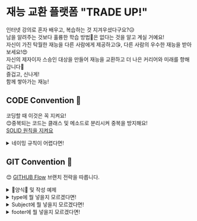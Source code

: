 # 재능 교환 플랫폼 "TRADE UP!"
인터넷 강의로 혼자 배우고, 복습하는 것 지겨우셨다구요?😥  
남을 알려주는 것보다 훌륭한 학습 방법🧐은 없다는 것을 알고 계실 거예요!  
자신이 가진 탁월한 재능을 다른 사람에게 제공하고😘, 다른 사람의 우수한 재능을 받아보세요!😍  
자신의 제자이자 스승인 대상을 만들어 재능을 교환하고 더 나은 커리어와 미래를 향해 갑니다🧲  
즐겁고, 신나게!  
함께 쌓아가는 재능!  

## CODE Convention 📄
코딩할 때 이것은 꼭 지켜요!  
😊중복되는 코드는 클래스 및 메소드로 분리시켜 중복을 방지해요!  
[SOLID 원칙을 지켜요](https://www.nextree.co.kr/p6960/)

<details>
  <summary>네이밍 규칙이 어렵다면!</summary>
  
  - **Interface**
    - 명사형 또는 ~able/~ible로 끝나는 형용사형으로 이름을 지어요
    - 대문자 시작 - Pascal Case
    - 하나의 클래스만 구현할 예정이라면 인터페이스를 생성하지 않아요
    - 구현할 여러 클래스의 책임을 따져서 만들어요
  
  - **Class**
    - 명사만 가능해요
    - 대문자 시작 - Pascal Case
    - DTO일 경우 불변성을 지키기 위해 Builder 패턴을 사용해요
    - Entity는 상태 변화를 최소화하고, 필요할 경우 Lombok 등의 도구로 Getter, Setter를 자동 생성하도록 해요
    - 상속보단 합성으로 만들어요
    - 클래스가 책임이 많아지지 않도록 SRP(Single Responsibility Principle - SOLID 원칙 중 하나)를 적용해요
    - 상수 목록을 만들 경우 Enum Class로 만들어요

  - **Method**
    - 동사로 시작하고, 명확한 동작을 표현해요. ex) `addUser()`, `changeUserName()`
    - Boolean 값을 반환하는 메소드는 `is`, `has`로 시작해요
    - Camel Case
    - 하나의 메소드에는 하나의 기능만 하도록 만들어요
    - 메소드의 길이가 길어질 경우, 적절히 분리하여 재사용성을 높이고 가독성을 유지해요

  - **Variable**
    - 명사로 만들어요
    - Camel Case
    - JDK 1.8 이상의 경우, `java.time` 패키지의 `LocalDate`, `LocalDateTime`을 사용해요
    - 상수를 정의할 때는 모두 대문자로 작성하고, 단어 간에는 언더스코어(_)로 구분해요. ex) `MAX_VALUE`, `DEFAULT_TIMEOUT`
</details>

## GIT Convention 📃
😊 [GITHUB Flow](https://inpa.tistory.com/entry/GIT-%E2%9A%A1%EF%B8%8F-github-flow-git-flow-%F0%9F%93%88-%EB%B8%8C%EB%9E%9C%EC%B9%98-%EC%A0%84%EB%9E%B5) 브랜치 전략을 따릅니다.   

<details>
  <summary>📑양식📑 및 작성 예제</summary>
  양식)  
  type : Subject  
    
  body :  
    
  footer :  #이슈번호  
    
  예제)  
  feat : Add 데이터 전송을 위한 Login DTO   
     
  Json 형태로 편하게 받기 위한 DTO Class 추가  
     
  Fixes : #21  
  Related to : #17, #23
  
</details>
<details>
  <summary>type에 뭘 넣을지 모르겠다면!</summary>
  
  - **feat** : 새로운 기능 추가
  - **fix** : 버그 수정
  - **docs** : 문서 수정
  - **style** : 코드 포맷팅, 세미콜론 누락, 코드 변경이 없는 경우
  - **refactor** : 코드 리펙토링
  - **test** : 테스트 코드, 리펙토링 테스트 코드 추가
  - **chore** : 빌드 업무 수정, 패키지 매니저 수정

</details>
<details>
  <summary>Subject에 뭘 넣을지 모르겠다면!</summary>

  - **Add** : 추가
  - **Remove** : 삭제
  - **Simplify** : 단순화
  - **Update** : 보완
  - **Implement** : 구현
  - **Prevent** : 방지
  - **Move** : 이동
  - **Rename** : 이름 변경

</details>
<details>
  <summary>footer에 뭘 넣을지 모르겠다면!</summary>

  - **Fixes**: 이슈 수정 중 (아직 해결되지 않은 경우)
  - **Resolves**: 이슈를 해결했을 때 사용
  - **Ref**: 참고할 이슈가 있을 때 사용
  - **Related to**: 해당 커밋에 관련된 이슈 번호 (아직 해결되지 않은 경우)

</details>
